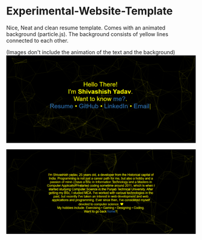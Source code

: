 # Experimental-Website-Template
Nice, Neat and clean resume template. Comes with an animated background (particle.js). The background consists of yellow lines connected to each other.

(Images don't include the animation of the text and the background)
![Alt text](/1.png?raw=true "Home")


![Alt text](/2.png?raw=true "About")
